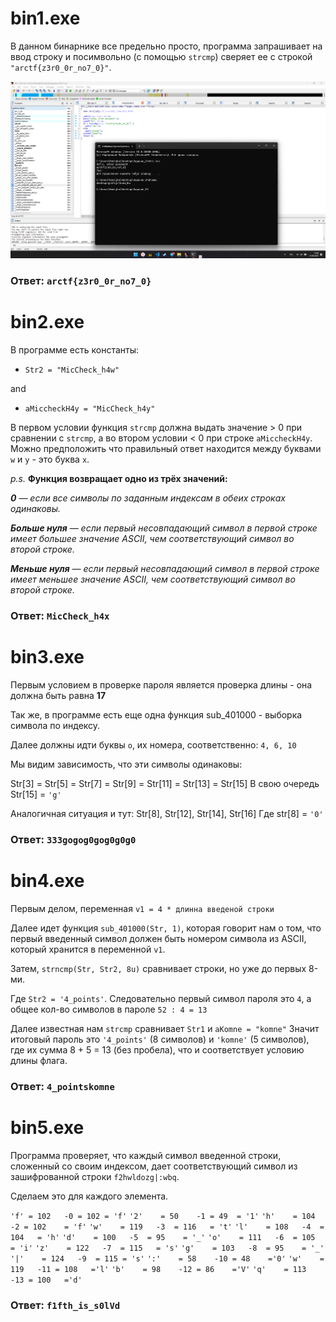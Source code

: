 # bin1.exe

В данном бинарнике все предельно просто, программа запрашивает на ввод строку и посимвольно (с помощью `strcmp`) сверяет ее с строкой `"arctf{z3r0_0r_no7_0}"`.

![](.\1Binarnik.png)

### Ответ: `arctf{z3r0_0r_no7_0}`



# bin2.exe

В программе есть константы:

- `Str2 = "MicCheck_h4w"`

and

- `aMiccheckH4y = "MicCheck_h4y"`

В первом условии функция `strcmp` должна выдать значение > 0 при сравнении с `strcmp`, а во втором условии < 0 при строке `aMiccheckH4y`. Можно предположить что правильный ответ находится между буквами `w` и `y` - это буква `x`.

*p.s.*
**Функция возвращает одно из трёх значений:**

***0** — если все символы по заданным индексам в обеих строках одинаковы.*

***Больше нуля** — если первый несовпадающий символ в первой строке имеет большее значение ASCII, чем соответствующий символ во второй строке.*

***Меньше нуля** — если первый несовпадающий символ в первой строке имеет меньшее значение ASCII, чем соответствующий символ во второй строке.*

### Ответ: `MicCheck_h4x`

# bin3.exe

Первым условием в проверке пароля является проверка длины - она должна быть равна **17**

Так же, в программе есть еще одна функция sub_401000 - выборка символа по индексу.

Далее должны идти буквы `о`, их номера, соответственно: `4, 6, 10`

Мы видим зависимость, что эти символы одинаковы: 

Str[3] = Str[5] = Str[7] = Str[9] = Str[11] = Str[13] = Str[15]
В свою очередь Str[15] = `'g'`

Аналогичная ситуация и тут: Str[8], Str[12], Str[14], Str[16]
Где str[8] = `'0'`

### Ответ: `333gogog0gog0g0g0`


# bin4.exe

Первым делом, переменная `v1 = 4 * длинна введеной строки`

Далее идет функция `sub_401000(Str, 1)`, которая говорит нам о том, что первый введенный символ должен быть номером символа из ASCII, который хранится в переменной `v1`.

Затем, `strncmp(Str, Str2, 8u)` сравнивает строки, но уже до первых 8-ми.

Где `Str2 = '4_points'`. Cледовательно первый символ пароля это `4`, а общее кол-во символов в пароле `52 : 4 = 13`

Далее известная нам `strcmp` cравнивает `Str1` и `aKomne = "komne"` 
Значит итоговый пароль это `'4_points'` (8 символов) и `'komne'` (5 символов), где их сумма 8 + 5 = 13 (без пробела), что и соответствует условию длины флага.

### Ответ: `4_pointskomne`

# bin5.exe

Программа проверяет, что каждый символ введенной строки, сложенный со своим индексом, дает соответствующий символ из зашифрованной строки `f2hwldozg|:wbq`.

Сделаем это для каждого элемента.

`'f' = 102   -0 = 102 = 'f'`
`'2'	= 50    -1 = 49  = '1'`
`'h'    = 104	-2 = 102	= 'f'`
`'w'	= 119	-3	= 116	= 't'`
`'l'	= 108	-4	= 104	= 'h'`
`'d'	= 100	-5	= 95	= '_'`
`'o'	= 111	-6	= 105	= 'i'`
`'z'	= 122	-7	= 115	= 's'`
`'g'	= 103	-8	= 95	= '_'`
`'|'    = 124	-9	= 115 = 's'`
`':'	= 58	-10	= 48	='0'`
`'w'	= 119	-11	= 108	='l'`
`'b'	= 98	-12	= 86	='V'`
`'q'	= 113	-13	= 100	='d'`


### Ответ: `f1fth_is_s0lVd`
